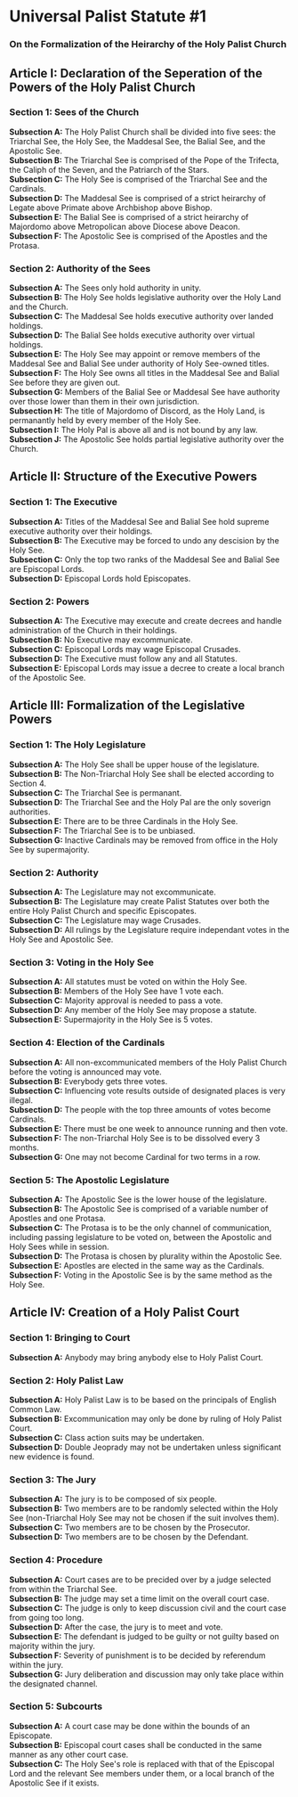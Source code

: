 # Universal Palist Statute #1
### On the Formalization of the Heirarchy of the Holy Palist Church
## Article I: Declaration of the Seperation of the Powers of the Holy Palist Church
### Section 1: Sees of the Church
**Subsection A:** The Holy Palist Church shall be divided into five sees: the Triarchal See, the Holy See, the Maddesal See, the Balial See, and the Apostolic See.  
**Subsection B:** The Triarchal See is comprised of the Pope of the Trifecta, the Caliph of the Seven, and the Patriarch of the Stars.  
**Subsection C:** The Holy See is comprised of the Triarchal See and the Cardinals.  
**Subsection D:** The Maddesal See is comprised of a strict heirarchy of Legate above Primate above Archbishop above Bishop.  
**Subsection E:** The Balial See is comprised of a strict heirarchy of Majordomo above Metropolican above Diocese above Deacon.  
**Subsection F:** The Apostolic See is comprised of the Apostles and the Protasa.  
### Section 2: Authority of the Sees
**Subsection A:** The Sees only hold authority in unity.  
**Subsection B:** The Holy See holds legislative authority over the Holy Land and the Church.  
**Subsection C:** The Maddesal See holds executive authority over landed holdings.  
**Subsection D:** The Balial See holds executive authority over virtual holdings.  
**Subsection E:** The Holy See may appoint or remove members of the Maddesal See and Balial See under authority of Holy See-owned titles.  
**Subsection F:** The Holy See owns all titles in the Maddesal See and Balial See before they are given out.  
**Subsection G:** Members of the Balial See or Maddesal See have authority over those lower than them in their own jurisdiction.  
**Subsection H:** The title of Majordomo of Discord, as the Holy Land, is permanantly held by every member of the Holy See.  
**Subsection I:** The Holy Pal is above all and is not bound by any law.  
**Subsection J:** The Apostolic See holds partial legislative authority over the Church.
## Article II: Structure of the Executive Powers
### Section 1: The Executive
**Subsection A:** Titles of the Maddesal See and Balial See hold supreme executive authority over their holdings.  
**Subsection B:** The Executive may be forced to undo any descision by the Holy See.  
**Subsection C:** Only the top two ranks of the Maddesal See and Balial See are Episcopal Lords.  
**Subsection D:** Episcopal Lords hold Episcopates.  
### Section 2: Powers
**Subsection A:** The Executive may execute and create decrees and handle administration of the Church in their holdings.  
**Subsection B:** No Executive may excommunicate.  
**Subsection C:** Episcopal Lords may wage Episcopal Crusades.  
**Subsection D:** The Executive must follow any and all Statutes.  
**Subsection E:** Episcopal Lords may issue a decree to create a local branch of the Apostolic See.  
## Article III: Formalization of the Legislative Powers
### Section 1: The Holy Legislature
**Subsection A:** The Holy See shall be upper house of the legislature.  
**Subsection B:** The Non-Triarchal Holy See shall be elected according to Section 4.  
**Subsection C:** The Triarchal See is permanant.  
**Subsection D:** The Triarchal See and the Holy Pal are the only soverign authorities.  
**Subsection E:** There are to be three Cardinals in the Holy See.  
**Subsection F:** The Triarchal See is to be unbiased.  
**Subsection G:** Inactive Cardinals may be removed from office in the Holy See by supermajority.  
### Section 2: Authority
**Subsection A:** The Legislature may not excommunicate.  
**Subsection B:** The Legislature may create Palist Statutes over both the entire Holy Palist Church and specific Episcopates.  
**Subsection C:** The Legislature may wage Crusades.  
**Subsection D:** All rulings by the Legislature require independant votes in the Holy See and Apostolic See.  
### Section 3: Voting in the Holy See
**Subsection A:** All statutes must be voted on within the Holy See.  
**Subsection B:** Members of the Holy See have 1 vote each.  
**Subsection C:** Majority approval is needed to pass a vote.  
**Subsection D:** Any member of the Holy See may propose a statute.  
**Subsection E:** Supermajority in the Holy See is 5 votes.
### Section 4: Election of the Cardinals
**Subsection A:** All non-excommunicated members of the Holy Palist Church before the voting is announced may vote.  
**Subsection B:** Everybody gets three votes.  
**Subsection C:** Influencing vote results outside of designated places is very illegal.  
**Subsection D:** The people with the top three amounts of votes become Cardinals.  
**Subsection E:** There must be one week to announce running and then vote. 
**Subsection F:** The non-Triarchal Holy See is to be dissolved every 3 months.  
**Subsection G:** One may not become Cardinal for two terms in a row.  
### Section 5: The Apostolic Legislature
**Subsection A:** The Apostolic See is the lower house of the legislature.  
**Subsection B:** The Apostolic See is comprised of a variable number of Apostles and one Protasa.  
**Subsection C:** The Protasa is to be the only channel of communication, including passing legislature to be voted on, between the Apostolic and Holy Sees while in session.  
**Subsection D:** The Protasa is chosen by plurality within the Apostolic See.  
**Subsection E:** Apostles are elected in the same way as the Cardinals.  
**Subsection F:** Voting in the Apostolic See is by the same method as the Holy See.  
## Article IV: Creation of a Holy Palist Court
### Section 1: Bringing to Court
**Subsection A:** Anybody may bring anybody else to Holy Palist Court.  
### Section 2: Holy Palist Law
**Subsection A:** Holy Palist Law is to be based on the principals of English Common Law.  
**Subsection B:** Excommunication may only be done by ruling of Holy Palist Court.  
**Subsection C:** Class action suits may be undertaken.  
**Subsection D:** Double Jeoprady may not be undertaken unless significant new evidence is found.  
### Section 3: The Jury
**Subsection A:** The jury is to be composed of six people.  
**Subsection B:** Two members are to be randomly selected within the Holy See (non-Triarchal Holy See may not be chosen if the suit involves them).  
**Subsection C:** Two members are to be chosen by the Prosecutor.  
**Subsection D:** Two members are to be chosen by the Defendant.  
### Section 4: Procedure
**Subsection A:** Court cases are to be precided over by a judge selected from within the Triarchal See.  
**Subsection B:** The judge may set a time limit on the overall court case.  
**Subsection C:** The judge is only to keep discussion civil and the court case from going too long.  
**Subsection D:** After the case, the jury is to meet and vote.  
**Subsection E:** The defendant is judged to be guilty or not guilty based on majority within the jury.  
**Subsection F:** Severity of punishment is to be decided by referendum within the jury.  
**Subsection G:** Jury deliberation and discussion may only take place within the designated channel.  
### Section 5: Subcourts
**Subsection A:** A court case may be done within the bounds of an Episcopate.  
**Subsection B:** Episcopal court cases shall be conducted in the same manner as any other court case.  
**Subsection C:** The Holy See's role is replaced with that of the Episcopal Lord and the relevant See members under them, or a local branch of the Apostolic See if it exists.  
